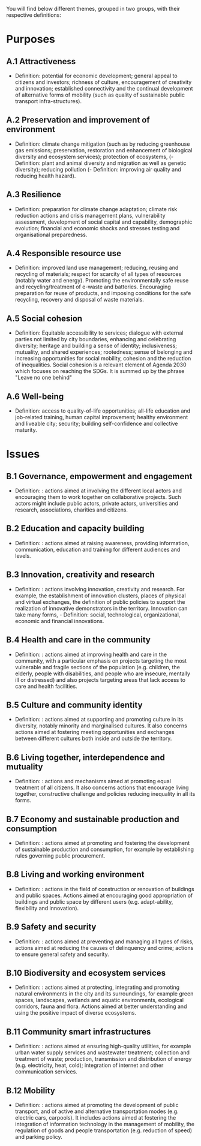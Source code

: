 You will find below different themes, grouped in two groups, with their respective definitions:

# Purposes
## A.1 Attractiveness
- Definition: potential for economic development; general appeal to citizens and investors; richness of culture, encouragement of creativity and innovation; established connectivity and the continual development of alternative forms of mobility (such as quality of sustainable public transport infra-structures).
## A.2 Preservation and improvement of environment
- Definition: climate change mitigation (such as by reducing greenhouse gas emissions; preservation,  restoration and enhancement of biological diversity and ecosystem services); protection of ecosystems, (- Definition:  plant and animal diversity and migration as well as genetic diversity); reducing pollution (- Definition:  improving air quality and reducing health hazard).
## A.3 Resilience
- Definition: preparation for climate change adaptation; climate risk reduction actions and crisis management plans, vulnerability assessment, development of social capital and capability, demographic evolution; financial and economic shocks and stresses testing and organisational preparedness.
## A.4 Responsible resource use
- Definition: improved land use management; reducing, reusing and recycling of materials; respect for scarcity of all types of resources (notably water and energy). Promoting the environmentally safe reuse and recycling/treatment of e-waste and batteries. Encouraging preparation for reuse of products, and imposing conditions for the safe recycling, recovery and disposal of waste materials.
## A.5 Social cohesion
- Definition: Equitable accessibility to services; dialogue with external parties not limited by city boundaries, enhancing and celebrating diversity; heritage and building a sense of identity; inclusiveness; mutuality, and shared experiences; rootedness; sense of belonging and increasing opportunities for social mobility, cohesion and the reduction of inequalities. Social cohesion is a relevant element of Agenda 2030 which focuses on reaching the SDGs. It is summed up by the phrase "Leave no one behind"
## A.6 Well-being
- Definition: access to quality-of-life opportunities; all-life education and job-related training, human capital improvement; healthy environment and liveable city; security; building self-confidence and collective maturity.

# Issues
## B.1 Governance, empowerment and engagement
- Definition: : actions aimed at involving the different local actors and encouraging them to work together on collaborative projects. Such actors might include public actors, private actors, universities and research, associations, charities and citizens.
## B.2 Education and capacity building
- Definition: : actions aimed at raising awareness, providing information, communication, education and training for different audiences and levels.
## B.3 Innovation, creativity and research
- Definition: : actions involving innovation, creativity and research. For example, the establishment of innovation clusters, places of physical and virtual exchanges, the definition of public policies to support the realization of innovative demonstrators in the territory.  Innovation can take many forms, - Definition:  social, technological, organizational, economic and financial innovations.
## B.4 Health and care in the community
- Definition: : actions aimed at improving health and care in the community, with a particular emphasis on projects targeting the most vulnerable and fragile sections of the population (e.g. children, the elderly, people with disabilities, and people who are insecure, mentally ill or distressed) and also projects targeting areas that lack access to care and health facilities.
## B.5 Culture and community identity
- Definition: : actions aimed at supporting and promoting culture in its diversity, notably minority and marginalised cultures. It also concerns actions aimed at fostering meeting opportunities and exchanges between different cultures both inside and outside the territory.
## B.6 Living together, interdependence and mutuality
- Definition: : actions and mechanisms aimed at promoting equal treatment of all citizens. It also concerns actions that encourage living together, constructive challenge and policies reducing inequality in all its forms.
## B.7 Economy and sustainable production and consumption
- Definition: : actions aimed at promoting and fostering the development of sustainable production and consumption, for example by establishing rules governing public procurement.
## B.8 Living and working environment
- Definition: : actions in the field of construction or renovation of buildings and public spaces. Actions aimed at encouraging good appropriation of buildings and public space by different users (e.g. adapt-ability, flexibility and innovation).
## B.9 Safety and security
- Definition: : actions aimed at preventing and managing all types of risks, actions aimed at reducing the causes of delinquency and crime; actions to ensure general safety and security.
## B.10 Biodiversity and ecosystem services
- Definition: : actions aimed at protecting, integrating and promoting natural environments in the city and its surroundings, for example green spaces, landscapes, wetlands and aquatic environments, ecological corridors, fauna and flora. Actions aimed at better understanding and using the positive impact of diverse ecosystems.
## B.11 Community smart infrastructures
- Definition: : actions aimed at ensuring high-quality utilities, for example urban water supply services and wastewater treatment; collection and treatment of waste; production, transmission and distribution of energy (e.g. electricity, heat, cold); integration of internet and other communication services.
## B.12 Mobility
- Definition: : actions aimed at promoting the development of public transport, and of active and alternative transportation modes (e.g. electric cars, carpools). It includes actions aimed at fostering the integration of information technology in the management of mobility, the regulation of goods and people transportation (e.g. reduction of speed) and parking policy.
